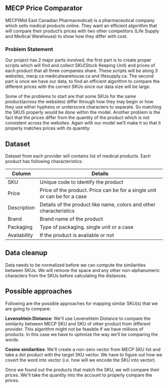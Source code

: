 ## MECP Price Comparator

MECP(Mid East Canadian Pharmaceutical) is a pharmaceutical company which sells medical products online. They want an efficient algorithm that will compare their product’s prices with two other competitors (Life Supply and Medical Warehouse) to show how they differ with cost.

### Problem Statement

Our project has 2 major parts involved, the first part is to create proper scripts which will find and collect SKU(Stock Keeping Unit) and prices of each product that all three companies share. These scripts will be along 3 websites, mecp.ca medicalwarehouse.ca and lifesupply.ca. The second part is once we have our data, to find an efficient algorithm to compare the different prices with the correct SKUs since our data size will be large.

Some of the problems to start are that some SKUs for the same product(across the websites) differ through how they may begin or how they use either hyphens or underscore characters to separate. So matching the SKUS properly would be done within the model. Another problem is the fact that the prices differ from the quantity of the product which is not consistent across the websites. Again with our model we’ll make it so that it properly matches prices with its quantity.

## Dataset

Dataset from each provider will contains list of medical products. Each product has following characteristics:

| Column | Details |
|--|--|
| SKU | Unique code to identify the product |
| Price | Price of the product. Price can be for a single unit or can be for a case |
| Description | Details of the product like name, colors and other characteristics |
| Brand | Brand name of the product |
| Packaging | Type of packaging. single unit or a case |
| Availability | If the product is available or not |

## Data cleanup

Data needs to be normalized before we can compute the similarities between SKUs. We will remove the space and any other non-alphanumeric characters from the SKUs before calculating the distances.

## Possible approaches

Following are the possible approaches for mapping similar SKU(s) that we are going to compare:

**Levenshtein Distance**: We'll use Levenshtein Distance to compare the similarity between MECP SKU and SKU of other product from different provider. This algorithm might not be feasible if we have millions of products. In this case we have to optimize the way we'll be comparing the words.

**Cosine similarities**: We'll create a non-zero vector from MECP SKU list and take a dot product with the target SKU vector. We have to figure out how we covert the word into vector (i.e. how will we encode the SKU into vector).

Once we found out the products that match the SKU, we will compare their prices. We'll take the quantity into the account to properly compare the prices.

